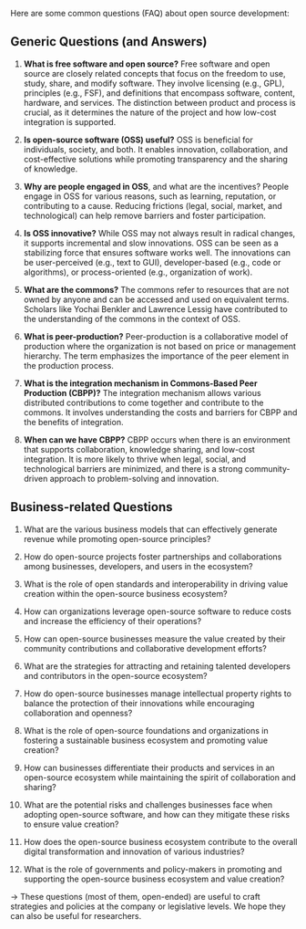 Here are some common questions (FAQ) about open source development:

## Generic Questions (and Answers)

1.  **What is free software and open source?** Free software and open source are closely related concepts that focus on the freedom to use, study, share, and modify software. They involve licensing (e.g., GPL), principles (e.g., FSF), and definitions that encompass software, content, hardware, and services. The distinction between product and process is crucial, as it determines the nature of the project and how low-cost integration is supported.

2.  **Is open-source software (OSS) useful?** OSS is beneficial for individuals, society, and both. It enables innovation, collaboration, and cost-effective solutions while promoting transparency and the sharing of knowledge.

3.  **Why are people engaged in OSS**, and what are the incentives? People engage in OSS for various reasons, such as learning, reputation, or contributing to a cause. Reducing frictions (legal, social, market, and technological) can help remove barriers and foster participation.

4.  **Is OSS innovative?** While OSS may not always result in radical changes, it supports incremental and slow innovations. OSS can be seen as a stabilizing force that ensures software works well. The innovations can be user-perceived (e.g., text to GUI), developer-based (e.g., code or algorithms), or process-oriented (e.g., organization of work).

5.  **What are the commons?** The commons refer to resources that are not owned by anyone and can be accessed and used on equivalent terms. Scholars like Yochai Benkler and Lawrence Lessig have contributed to the understanding of the commons in the context of OSS.

6.  **What is peer-production?** Peer-production is a collaborative model of production where the organization is not based on price or management hierarchy. The term emphasizes the importance of the peer element in the production process.

7.  **What is the integration mechanism in Commons-Based Peer Production (CBPP)?** The integration mechanism allows various distributed contributions to come together and contribute to the commons. It involves understanding the costs and barriers for CBPP and the benefits of integration.

8.  **When can we have CBPP?** CBPP occurs when there is an environment that supports collaboration, knowledge sharing, and low-cost integration. It is more likely to thrive when legal, social, and technological barriers are minimized, and there is a strong community-driven approach to problem-solving and innovation.

## Business-related Questions

1.  What are the various business models that can effectively generate revenue while promoting open-source principles?

2.  How do open-source projects foster partnerships and collaborations among businesses, developers, and users in the ecosystem?

3.  What is the role of open standards and interoperability in driving value creation within the open-source business ecosystem?

4.  How can organizations leverage open-source software to reduce costs and increase the efficiency of their operations?

5.  How can open-source businesses measure the value created by their community contributions and collaborative development efforts?

6.  What are the strategies for attracting and retaining talented developers and contributors in the open-source ecosystem?

7.  How do open-source businesses manage intellectual property rights to balance the protection of their innovations while encouraging collaboration and openness?

8.  What is the role of open-source foundations and organizations in fostering a sustainable business ecosystem and promoting value creation?

9.  How can businesses differentiate their products and services in an open-source ecosystem while maintaining the spirit of collaboration and sharing?

10.  What are the potential risks and challenges businesses face when adopting open-source software, and how can they mitigate these risks to ensure value creation?

11.  How does the open-source business ecosystem contribute to the overall digital transformation and innovation of various industries?

12.  What is the role of governments and policy-makers in promoting and supporting the open-source business ecosystem and value creation?

→ These questions (most of them, open-ended) are useful to craft strategies and policies at the company or legislative levels. We hope they can also be useful for researchers.

